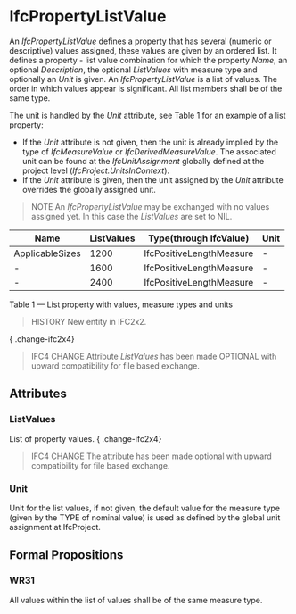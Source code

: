 # IfcPropertyListValue

An _IfcPropertyListValue_ defines a property that has several (numeric or descriptive) values assigned, these values are given by an ordered list. It defines a property - list value combination for which the property _Name_, an optional _Description_, the optional _ListValues_ with measure type and optionally an _Unit_ is given. An _IfcPropertyListValue_ is a list of values. The order in which values appear is significant. All list members shall be of the same type.<!-- end of definition -->

The unit is handled by the _Unit_ attribute, see Table 1 for an example of a list property:

* If the _Unit_ attribute is not given, then the unit is already implied by the type of _IfcMeasureValue_ or _IfcDerivedMeasureValue_. The associated unit can be found at the _IfcUnitAssignment_ globally defined at the project level (_IfcProject.UnitsInContext_).
* If the _Unit_ attribute is given, then the unit assigned by the _Unit_ attribute overrides the globally assigned unit.

> NOTE  An _IfcPropertyListValue_ may be exchanged with no values assigned yet. In this case the _ListValues_ are set to NIL.

|Name|ListValues|Type(through IfcValue)|Unit|
|--- |--- |--- |--- |
|ApplicableSizes|1200|IfcPositiveLengthMeasure|-|
|-|1600|IfcPositiveLengthMeasure|-|
|-|2400|IfcPositiveLengthMeasure|-|

Table 1 — List property with values, measure types and units

> HISTORY  New entity in IFC2x2.

{ .change-ifc2x4}
> IFC4 CHANGE  Attribute _ListValues_ has been made OPTIONAL with upward compatibility for file based exchange.

## Attributes

### ListValues
List of property values.
{ .change-ifc2x4}
> IFC4 CHANGE  The attribute has been made optional with upward compatibility for file based exchange.

### Unit
Unit for the list values, if not given, the default value for the measure type (given by the TYPE of nominal value) is used as defined by the global unit assignment at IfcProject.

## Formal Propositions

### WR31
All values within the list of values shall be of the same measure type.
